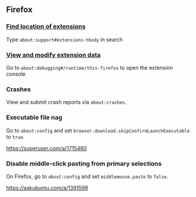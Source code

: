 ## Firefox

### [Find location of extensions](https://stackoverflow.com/a/6579979)

Type `about:support#extensions-tbody` in search

### [View and modify extension data](https://github.com/mozilla/multi-account-containers/issues/1661#issuecomment-591506621)

Go to `about:debugging#/runtime/this-firefox` to open the extension console

### Crashes

View and submit crash reports via `about:crashes`.

### Executable file nag

Go to `about:config` and set `browser.download.skipConfirmLaunchExecutable` to `true`.

<https://superuser.com/a/1715460>

### Disable middle-click pasting from primary selections

On Firefox, go to `about:config` and set `middlemouse.paste` to `false`.

<https://askubuntu.com/a/1391599>
